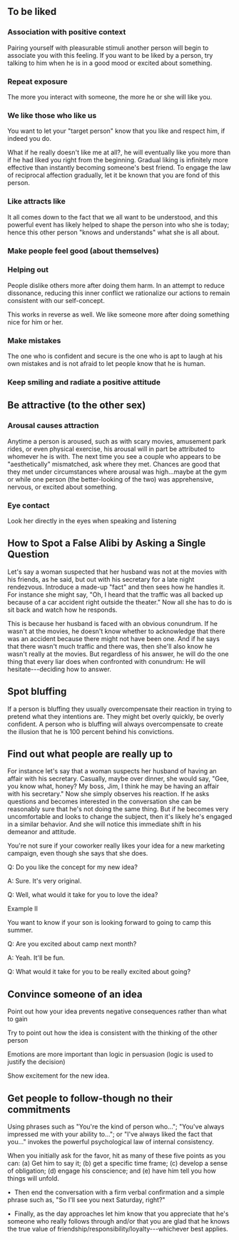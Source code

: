 ## To be liked

### Association with positive context

Pairing yourself with pleasurable stimuli another person will begin to
associate you with this feeling. If you want to be liked by a person,
try talking to him when he is in a good mood or excited about something.

### Repeat exposure

The more you interact with someone, the more he or she will like you.

### We like those who like us

You want to let your "target person" know that you like and respect him,
if indeed you do.

What if he really doesn't like me at all?, he will eventually like you
more than if he had liked you right from the beginning. Gradual liking
is infinitely more effective than instantly becoming someone's best
friend. To engage the law of reciprocal affection gradually, let it be
known that you are fond of this person.

### Like attracts like

It all comes down to the fact that we all want to be understood, and
this powerful event has likely helped to shape the person into who she
is today; hence this other person "knows and understands" what she is
all about.

### Make people feel good (about themselves)

### Helping out

People dislike others more after doing them harm. In an attempt to
reduce dissonance, reducing this inner conflict we rationalize our
actions to remain consistent with our self-concept.

This works in reverse as well. We like someone more after doing
something nice for him or her.

### Make mistakes

The one who is confident and secure is the one who is apt to laugh at
his own mistakes and is not afraid to let people know that he is human.

### Keep smiling and radiate a positive attitude

## Be attractive (to the other sex)

### Arousal causes attraction

Anytime a person is aroused, such as with scary movies, amusement park
rides, or even physical exercise, his arousal will in part be attributed
to whomever he is with. The next time you see a couple who appears to be
"aesthetically" mismatched, ask where they met. Chances are good that
they met under circumstances where arousal was high\...maybe at the gym
or while one person (the better-looking of the two) was apprehensive,
nervous, or excited about something.

### Eye contact

Look her directly in the eyes when speaking and listening

## How to Spot a False Alibi by Asking a Single Question

Let's say a woman suspected that her husband was not at the movies with
his friends, as he said, but out with his secretary for a late night
rendezvous. Introduce a made-up "fact" and then sees how he handles it.
For instance she might say, "Oh, I heard that the traffic was all backed
up because of a car accident right outside the theater." Now all she has
to do is sit back and watch how he responds.

This is because her husband is faced with an obvious conundrum. If he
wasn't at the movies, he doesn't know whether to acknowledge that there
was an accident because there might not have been one. And if he says
that there wasn't much traffic and there was, then she'll also know he
wasn't really at the movies. But regardless of his answer, he will do
the one thing that every liar does when confronted with conundrum: He
will hesitate---deciding how to answer.

## Spot bluffing

If a person is bluffing they usually overcompensate their reaction in
trying to pretend what they intentions are. They might bet overly
quickly, be overly confident. A person who is bluffing will always
overcompensate to create the illusion that he is 100 percent behind his
convictions.

## Find out what people are really up to

For instance let's say that a woman suspects her husband of having an
affair with his secretary. Casually, maybe over dinner, she would say,
"Gee, you know what, honey? My boss, Jim, I think he may be having an
affair with his secretary." Now she simply observes his reaction. If he
asks questions and becomes interested in the conversation she can be
reasonably sure that he's not doing the same thing. But if he becomes
very uncomfortable and looks to change the subject, then it's likely
he's engaged in a similar behavior. And she will notice this immediate
shift in his demeanor and attitude.

You're not sure if your coworker really likes your idea for a new
marketing campaign, even though she says that she does.

Q: Do you like the concept for my new idea?

A: Sure. It's very original.

Q: Well, what would it take for you to love the idea?

Example II

You want to know if your son is looking forward to going to camp this
summer.

Q: Are you excited about camp next month?

A: Yeah. It'll be fun.

Q: What would it take for you to be really excited about going?

## Convince someone of an idea

Point out how your idea prevents negative consequences rather than what
to gain

Try to point out how the idea is consistent with the thinking of the
other person

Emotions are more important than logic in persuasion (logic is used to
justify the decision)

Show excitement for the new idea.

## Get people to follow-though no their commitments

Using phrases such as "You're the kind of person who\..."; "You've
always impressed me with your ability to\..."; or "I've always liked the
fact that you\..." invokes the powerful psychological law of internal
consistency.

When you initially ask for the favor, hit as many of these five points
as you can: (a) Get him to say it; (b) get a specific time frame; (c)
develop a sense of obligation; (d) engage his conscience; and (e) have
him tell you how things will unfold.

•  Then end the conversation with a firm verbal confirmation and a
simple phrase such as, "So I'll see you next Saturday, right?"

•  Finally, as the day approaches let him know that you appreciate that
he's someone who really follows through and/or that you are glad that he
knows the true value of friendship/responsibility/loyalty---whichever
best applies.
